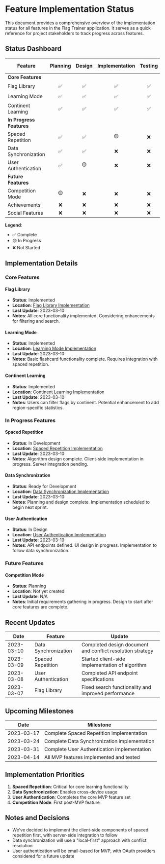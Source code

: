 # Feature Implementation Status

This document provides a comprehensive overview of the implementation status for all features in the Flag Trainer application. It serves as a quick reference for project stakeholders to track progress across features.

## Status Dashboard

| Feature                  | Planning | Design | Implementation | Testing | Deployment | Maintenance | Overall Status     |
| ------------------------ | :------: | :----: | :------------: | :-----: | :--------: | :---------: | ------------------ |
| **Core Features**        |
| Flag Library             |    ✅    |   ✅   |       ✅       |   ✅    |     ✅     |     🟡      | **Implemented**    |
| Learning Mode            |    ✅    |   ✅   |       ✅       |   ✅    |     ✅     |     🟡      | **Implemented**    |
| Continent Learning       |    ✅    |   ✅   |       ✅       |   ✅    |     ✅     |     🟡      | **Implemented**    |
| **In Progress Features** |
| Spaced Repetition        |    ✅    |   ✅   |       🟡       |   ❌    |     ❌     |     ❌      | **In Development** |
| Data Synchronization     |    ✅    |   ✅   |       ❌       |   ❌    |     ❌     |     ❌      | **Ready for Dev**  |
| User Authentication      |    ✅    |   🟡   |       ❌       |   ❌    |     ❌     |     ❌      | **In Design**      |
| **Future Features**      |
| Competition Mode         |    🟡    |   ❌   |       ❌       |   ❌    |     ❌     |     ❌      | **Planning**       |
| Achievements             |    ❌    |   ❌   |       ❌       |   ❌    |     ❌     |     ❌      | **Not Started**    |
| Social Features          |    ❌    |   ❌   |       ❌       |   ❌    |     ❌     |     ❌      | **Not Started**    |

**Legend**:

- ✅ Complete
- 🟡 In Progress
- ❌ Not Started

## Implementation Details

### Core Features

#### Flag Library

- **Status**: Implemented
- **Location**: [Flag Library Implementation](./flag-library/README.md)
- **Last Update**: 2023-03-10
- **Notes**: All core functionality implemented. Considering enhancements for filtering and search.

#### Learning Mode

- **Status**: Implemented
- **Location**: [Learning Mode Implementation](./learning-mode/README.md)
- **Last Update**: 2023-03-10
- **Notes**: Basic flashcard functionality complete. Requires integration with spaced repetition.

#### Continent Learning

- **Status**: Implemented
- **Location**: [Continent Learning Implementation](./continent-learning/README.md)
- **Last Update**: 2023-03-10
- **Notes**: Users can filter flags by continent. Potential enhancement to add region-specific statistics.

### In Progress Features

#### Spaced Repetition

- **Status**: In Development
- **Location**: [Spaced Repetition Implementation](./spaced-repetition/README.md)
- **Last Update**: 2023-03-10
- **Notes**: Algorithm design complete. Client-side implementation in progress. Server integration pending.

#### Data Synchronization

- **Status**: Ready for Development
- **Location**: [Data Synchronization Implementation](./data-sync/README.md)
- **Last Update**: 2023-03-10
- **Notes**: Planning and design complete. Implementation scheduled to begin next sprint.

#### User Authentication

- **Status**: In Design
- **Location**: [User Authentication Implementation](./auth/README.md)
- **Last Update**: 2023-03-10
- **Notes**: API endpoints defined. UI design in progress. Implementation to follow data synchronization.

### Future Features

#### Competition Mode

- **Status**: Planning
- **Location**: Not yet created
- **Last Update**: N/A
- **Notes**: Initial requirements gathering in progress. Design to start after core features are complete.

## Recent Updates

| Date       | Feature              | Update                                                     |
| ---------- | -------------------- | ---------------------------------------------------------- |
| 2023-03-10 | Data Synchronization | Completed design document and conflict resolution strategy |
| 2023-03-09 | Spaced Repetition    | Started client-side implementation of algorithm            |
| 2023-03-08 | User Authentication  | Completed API endpoint specifications                      |
| 2023-03-07 | Flag Library         | Fixed search functionality and improved performance        |

## Upcoming Milestones

| Date       | Milestone                                    |
| ---------- | -------------------------------------------- |
| 2023-03-17 | Complete Spaced Repetition implementation    |
| 2023-03-24 | Complete Data Synchronization implementation |
| 2023-03-31 | Complete User Authentication implementation  |
| 2023-04-14 | All MVP features implemented and tested      |

## Implementation Priorities

1. **Spaced Repetition**: Critical for core learning functionality
2. **Data Synchronization**: Enables cross-device usage
3. **User Authentication**: Completes the core MVP feature set
4. **Competition Mode**: First post-MVP feature

## Notes and Decisions

- We've decided to implement the client-side components of spaced repetition first, with server-side integration to follow
- Data synchronization will use a "local-first" approach with conflict resolution
- User authentication will be email-based for MVP, with OAuth providers considered for a future update
